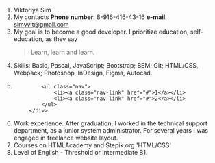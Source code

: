 1. Viktoriya Sim
1. My contacts
   **Phone number**: 8-916-416-43-16
   **e-mail**: simvvit@gmail.com
1. My goal is to become a good developer. I prioritize education, self-education, as they say
   > Learn, learn and learn.
1. Skills:
   Basic, Pascal, JavaScript;
   Bootstrap;
   BEM;
   Git;
   HTML/CSS, Webpack;
   Photoshop, InDesign, Figma, Autocad.
1. ```<div class="header">
            <ul class="nav">
                <li><a class="nav-link" href="#">1</a></li>
                <li><a class="nav-link" href="#">2</a></li>
            </ul>
        </div>
   ```
1. Work experience: After graduation, I worked in the technical support department, as a junior system administrator. For several years I was engaged in freelance website layout.
1. Courses on HTMLAcademy and Stepik.org 'HTML/CSS'
1. Level of English - Threshold or intermediate B1.